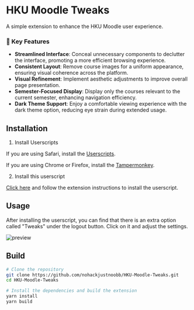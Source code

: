 # HKU Moodle Tweaks

A simple extension to enhance the HKU Moodle user experience.

### 🌟 Key Features

- <b>Streamlined Interface</b>: Conceal unnecessary components to declutter the interface, promoting a more efficient browsing experience.
- <b>Consistent Layout</b>: Remove course images for a uniform appearance, ensuring visual coherence across the platform.
- <b>Visual Refinement</b>: Implement aesthetic adjustments to improve overall page presentation.
- <b>Semester-Focused Display</b>: Display only the courses relevant to the current semester, enhancing navigation efficiency.
- <b>Dark Theme Support</b>: Enjoy a comfortable viewing experience with the dark theme option, reducing eye strain during extended usage.

## Installation

1. Install Userscripts

If you are using Safari, install the [Userscripts](https://apps.apple.com/us/app/userscripts/id1463298887).

If you are using Chrome or Firefox, install the [Tampermonkey](https://www.tampermonkey.net/index.php).

2. Install this userscript

[Click here](https://raw.githubusercontent.com/nohackjustnoobb/HKU-Moodle-Tweaks/master/build/HKU%20Moodle%20Tweaks.user.js) and follow the extension instructions to install the userscript.

## Usage

After installing the userscript, you can find that there is an extra option called "Tweaks" under the logout button. Click on it and adjust the settings.

![preview](https://i.imgur.com/dsttM7b.png)

## Build

```bash
# Clone the repository
git clone https://github.com/nohackjustnoobb/HKU-Moodle-Tweaks.git
cd HKU-Moodle-Tweaks

# Install the dependencies and build the extension
yarn install
yarn build
```
